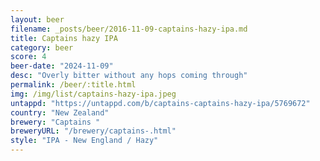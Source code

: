 ```yaml
---
layout: beer
filename: _posts/beer/2016-11-09-captains-hazy-ipa.md
title: Captains hazy IPA
category: beer
score: 4
beer-date: "2024-11-09"
desc: "Overly bitter without any hops coming through"
permalink: /beer/:title.html
img: /img/list/captains-hazy-ipa.jpeg
untappd: "https://untappd.com/b/captains-captains-hazy-ipa/5769672"
country: "New Zealand"
brewery: "Captains "
breweryURL: "/brewery/captains-.html"
style: "IPA - New England / Hazy"
---
```

